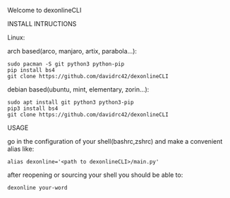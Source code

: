 Welcome to dexonlineCLI

INSTALL INTRUCTIONS

Linux:

arch based(arco, manjaro, artix, parabola...):
```
sudo pacman -S git python3 python-pip
pip install bs4
git clone https://github.com/davidrc42/dexonlineCLI
```
debian based(ubuntu, mint, elementary, zorin...):
```
sudo apt install git python3 python3-pip
pip3 install bs4
git clone https://github.com/davidrc42/dexonlineCLI
```
USAGE

go in the configuration of your shell(bashrc,zshrc) and make a convenient alias like:
```
alias dexonline='<path to dexonlineCLI>/main.py'
```

after reopening or sourcing your shell you should be able to:
```
dexonline your-word
```
